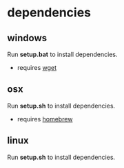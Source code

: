 # dependencies

## windows

Run **setup.bat** to install dependencies.

* requires [wget](https://chocolatey.org/packages/Wget)

## osx

Run **setup.sh** to install dependencies.

* requires [homebrew](http://brew.sh/)

## linux

Run **setup.sh** to install dependencies.
